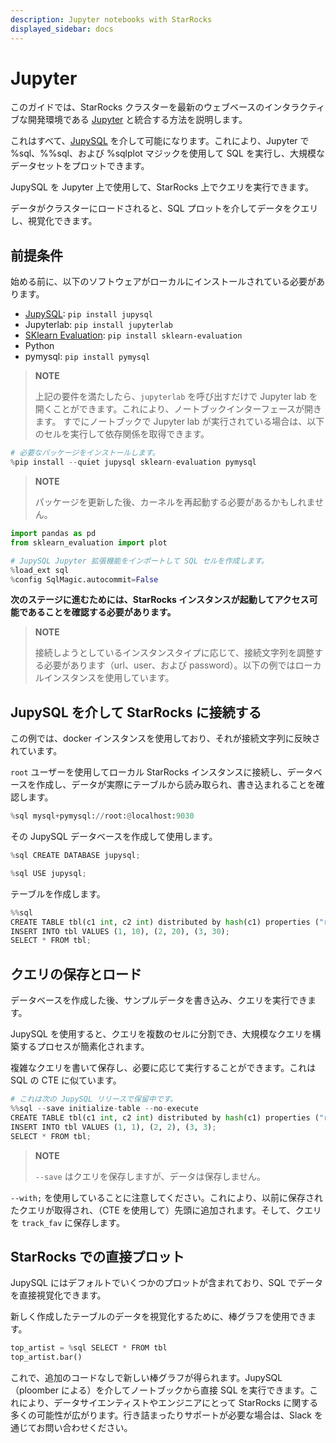 ```yaml
---
description: Jupyter notebooks with StarRocks
displayed_sidebar: docs
---
```


# Jupyter

このガイドでは、StarRocks クラスターを最新のウェブベースのインタラクティブな開発環境である [Jupyter](https://jupyter.org/) と統合する方法を説明します。

これはすべて、[JupySQL](https://jupysql.ploomber.io/) を介して可能になります。これにより、Jupyter で %sql、%%sql、および %sqlplot マジックを使用して SQL を実行し、大規模なデータセットをプロットできます。

JupySQL を Jupyter 上で使用して、StarRocks 上でクエリを実行できます。

データがクラスターにロードされると、SQL プロットを介してデータをクエリし、視覚化できます。

## 前提条件

始める前に、以下のソフトウェアがローカルにインストールされている必要があります。

- [JupySQL](https://jupysql.ploomber.io/en/latest/quick-start.html): `pip install jupysql`
- Jupyterlab: `pip install jupyterlab`
- [SKlearn Evaluation](https://github.com/ploomber/sklearn-evaluation): `pip install sklearn-evaluation`
- Python
- pymysql: `pip install pymysql`

> **NOTE**
>
> 上記の要件を満たしたら、`jupyterlab` を呼び出すだけで Jupyter lab を開くことができます。これにより、ノートブックインターフェースが開きます。
> すでにノートブックで Jupyter lab が実行されている場合は、以下のセルを実行して依存関係を取得できます。

```python
# 必要なパッケージをインストールします。
%pip install --quiet jupysql sklearn-evaluation pymysql
```

> **NOTE**
>
> パッケージを更新した後、カーネルを再起動する必要があるかもしれません。

```python
import pandas as pd
from sklearn_evaluation import plot

# JupySQL Jupyter 拡張機能をインポートして SQL セルを作成します。
%load_ext sql
%config SqlMagic.autocommit=False
```

**次のステージに進むためには、StarRocks インスタンスが起動してアクセス可能であることを確認する必要があります。**

> **NOTE**
>
> 接続しようとしているインスタンスタイプに応じて、接続文字列を調整する必要があります（url、user、および password）。以下の例ではローカルインスタンスを使用しています。

## JupySQL を介して StarRocks に接続する

この例では、docker インスタンスを使用しており、それが接続文字列に反映されています。

`root` ユーザーを使用してローカル StarRocks インスタンスに接続し、データベースを作成し、データが実際にテーブルから読み取られ、書き込まれることを確認します。

```python
%sql mysql+pymysql://root:@localhost:9030
```

その JupySQL データベースを作成して使用します。

```python
%sql CREATE DATABASE jupysql;
```

```python
%sql USE jupysql;
```

テーブルを作成します。

```python
%%sql
CREATE TABLE tbl(c1 int, c2 int) distributed by hash(c1) properties ("replication_num" = "1");
INSERT INTO tbl VALUES (1, 10), (2, 20), (3, 30);
SELECT * FROM tbl;
```

## クエリの保存とロード

データベースを作成した後、サンプルデータを書き込み、クエリを実行できます。

JupySQL を使用すると、クエリを複数のセルに分割でき、大規模なクエリを構築するプロセスが簡素化されます。

複雑なクエリを書いて保存し、必要に応じて実行することができます。これは SQL の CTE に似ています。

```python
# これは次の JupySQL リリースで保留中です。
%%sql --save initialize-table --no-execute
CREATE TABLE tbl(c1 int, c2 int) distributed by hash(c1) properties ("replication_num" = "1");
INSERT INTO tbl VALUES (1, 1), (2, 2), (3, 3);
SELECT * FROM tbl;
```

> **NOTE**
>
> `--save` はクエリを保存しますが、データは保存しません。

`--with;` を使用していることに注意してください。これにより、以前に保存されたクエリが取得され、（CTE を使用して）先頭に追加されます。そして、クエリを `track_fav` に保存します。

## StarRocks での直接プロット

JupySQL にはデフォルトでいくつかのプロットが含まれており、SQL でデータを直接視覚化できます。

新しく作成したテーブルのデータを視覚化するために、棒グラフを使用できます。

```python
top_artist = %sql SELECT * FROM tbl
top_artist.bar()
```

これで、追加のコードなしで新しい棒グラフが得られます。JupySQL（ploomber による）を介してノートブックから直接 SQL を実行できます。これにより、データサイエンティストやエンジニアにとって StarRocks に関する多くの可能性が広がります。行き詰まったりサポートが必要な場合は、Slack を通じてお問い合わせください。